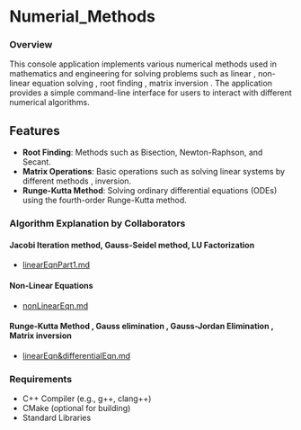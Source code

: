 # Numerial_Methods
### Overview
This console application implements various numerical methods used in mathematics and engineering for solving problems such as linear , non-linear equation solving , root finding , matrix inversion . The application provides a simple command-line interface for users to interact with different numerical algorithms.
## Features

- **Root Finding**: Methods such as Bisection, Newton-Raphson, and Secant.
- **Matrix Operations**: Basic operations such as solving linear systems by different methods , inversion.
- **Runge-Kutta Method**: Solving ordinary differential equations (ODEs) using the fourth-order Runge-Kutta method.
### Algorithm Explanation by Collaborators

#### Jacobi Iteration method, Gauss-Seidel method, LU Factorization
 - [linearEqnPart1.md](linearEqnPart1.md)
#### Non-Linear Equations
 - [nonLinearEqn.md](nonLinearEqn.md)
#### Runge-Kutta Method , Gauss elimination , Gauss-Jordan Elimination , Matrix inversion
 - [linearEqn&differentialEqn.md](linearEqn&differentialEqn.md)
### Requirements

- C++ Compiler (e.g., g++, clang++)
- CMake (optional for building)
- Standard Libraries

